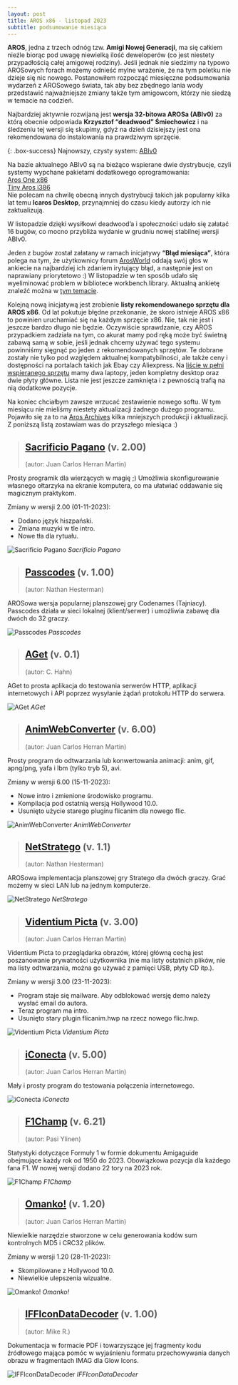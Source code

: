 ```yaml
---
layout: post
title: AROS x86 - listopad 2023
subtitle: podsumowanie miesiąca
---
```


**AROS**, jedna z trzech odnóg tzw. **Amigi Nowej Generacji**, ma się całkiem nieźle biorąc pod uwagę niewielką ilość deweloperów (co jest niestety przypadłością całej amigowej rodziny). Jeśli jednak nie siedzimy na typowo AROSowych forach możemy odnieść mylne wrażenie, że na tym poletku nie dzieje się nic nowego. Postanowiłem rozpocząć miesięczne podsumowania wydarzeń z AROSowego świata, tak aby bez zbędnego lania wody przedstawić najważniejsze zmiany także tym amigowcom, którzy nie siedzą w temacie na codzień.

Najbardziej aktywnie rozwijaną jest **wersja 32-bitowa AROSa (ABIv0)** za którą obecnie odpowiada **Krzysztof “deadwood” Śmiechowicz** i na śledzeniu tej wersji się skupimy, gdyż na dzień dzisiejszy jest ona rekomendowana do instalowania na prawdziwym sprzęcie.  

{: .box-success}
Najnowszy, czysty system: [ABIv0](https://github.com/deadw00d/AROS/releases)

Na bazie aktualnego ABIv0 są na bieżąco wspierane dwie dystrybucje, czyli systemy wypchane pakietami dodatkowego oprogramowania:  
[Aros One x86](https://sites.google.com/view/arosone)  
[Tiny Aros i386](https://tinyaros.flazio.com)  
Nie polecam na chwilę obecną innych dystrybucji takich jak popularny kilka lat temu **Icaros Desktop**, przynajmniej do czasu kiedy autorzy ich nie zaktualizują.

W listopadzie dzięki wysiłkowi deadwood’a i społeczności udało się załatać 16 bugów, co mocno przybliża wydanie w grudniu nowej stabilnej wersji ABIv0. 

Jeden z bugów został załatany w ramach inicjatywy **“Błąd miesiąca”**, która polega na tym, że użytkownicy forum [ArosWorld](https://www.arosworld.org) oddają swój głos w ankiecie na najbardziej ich zdaniem irytujący błąd, a następnie jest on naprawiany priorytetowo :) W listopadzie w ten sposób udało się wyeliminować problem w bibliotece workbench.library. Aktualną ankietę znaleźć można w [tym temacie](https://www.arosworld.org/infusions/forum/viewthread.php?thread_id=1158).

Kolejną nową inicjatywą jest zrobienie **listy rekomendowanego sprzętu dla AROS x86**. Od lat pokutuje błędne przekonanie, że skoro istnieje AROS x86 to powinien uruchamiać się na każdym sprzęcie x86. Nie, tak nie jest i jeszcze bardzo długo nie będzie. Oczywiście sprawdzanie, czy AROS przypadkiem zadziała na tym, co akurat mamy pod ręką może być świetną zabawą samą w sobie, jeśli jednak chcemy używać tego systemu powinniśmy sięgnąć po jeden z rekomendowanych sprzętów. Te dobrane zostały nie tylko pod względem aktualnej kompatybilności, ale także ceny i dostępności na portalach takich jak Ebay czy Aliexpress. Na [liście w pełni wspieranego sprzętu](https://en.wikibooks.org/wiki/Aros/Platforms/x86_Complete_System_HCL#Recommended_hardware) mamy dwa laptopy, jeden kompletny desktop oraz dwie płyty główne. Lista nie jest jeszcze zamknięta i z pewnością trafią na nią dodatkowe pozycje. 

Na koniec chciałbym zawsze wrzucać zestawienie nowego softu. W tym miesiącu nie mieliśmy niestety aktualizacji żadnego dużego programu. Pojawiło się za to na [Aros Archives](http://archives.aros-exec.org) kilka mniejszych produkcji i aktualizacji. Z poniższą listą zostawiam was do przyszłego miesiąca :)

> ## [Sacrificio Pagano](http://archives.aros-exec.org/?function=showfile&file=utility/misc/sacrificopagano.lha) (v. 2.00)
> (autor: Juan Carlos Herran Martin)

Prosty programik dla wierzących w magię ;) Umożliwia skonfigurowanie własnego ołtarzyka na ekranie komputera, co ma ułatwiać oddawanie się magicznym praktykom. 

Zmiany w wersji 2.00 (01-11-2023):  
- Dodano język hiszpański.  
- Zmiana muzyki w tle intro.  
- Nowe tła dla rytuału.  

![Sacrificio Pagano](/assets/img/pagano.jpg)
*Sacrificio Pagano*

> ## [Passcodes](http://archives.aros-exec.org/?function=showfile&file=game/misc/passcodes.i386-aros.lha) (v. 1.00)
> (autor: Nathan Hesterman)

AROSowa wersja popularnej planszowej gry Codenames (Tajniacy). Passcodes działa w sieci lokalnej (klient/serwer) i umożliwia zabawę dla dwóch do 32 graczy.

![Passcodes](/assets/img/passcodes.jpg)
*Passcodes*

> ## [AGet](http://archives.aros-exec.org/?function=showfile&file=network/aget.lha) (v. 0.1)
> (autor: C. Hahn)

AGet to prosta aplikacja do testowania serwerów HTTP, aplikacji internetowych i API poprzez wysyłanie żądań protokołu HTTP do serwera.

![AGet](/assets/img/aget.jpg)
*AGet*

> ## [AnimWebConverter](http://archives.aros-exec.org/?function=showfile&file=graphics/convert/animwebconverter.lha) (v. 6.00)
> (autor: Juan Carlos Herran Martin)

Prosty program do odtwarzania lub konwertowania animacji: anim, gif, apng/png, yafa i lbm (tylko tryb 5), avi.

Zmiany w wersji 6.00 (15-11-2023):
- Nowe intro i zmienione środowisko programu.  
- Kompilacja pod ostatnią wersją Hollywood 10.0.  
- Usunięto użycie starego pluginu flicanim dla nowego flic.  

![AnimWebConverter](/assets/img/animwebconv.jpg)
*AnimWebConverter*

> ## [NetStratego](http://archives.aros-exec.org/?function=showfile&file=game/server/netstratego.i386-aros.lha) (v. 1.1)
> (autor: Nathan Hesterman)

AROSowa implementacja planszowej gry Stratego dla dwóch graczy. Grać możemy w sieci LAN lub na jednym komputerze.

![NetStratego](/assets/img/netstratego.jpg)
*NetStratego*

> ## [Videntium Picta](http://archives.aros-exec.org/?function=showfile&file=graphics/viewer/videntiumpicta.lha) (v. 3.00)
> (autor: Juan Carlos Herran Martin)

Videntium Picta to przeglądarka obrazów, której główną cechą jest poszanowanie prywatności użytkownika (nie ma listy ostatnich plików, nie ma listy odtwarzania, można go używać z pamięci USB, płyty CD itp.).

Zmiany w wersji 3.00 (23-11-2023):
- Program staje się mailware. Aby odblokować wersję demo należy wysłać email do autora.  
- Teraz program ma intro.  
- Usunięto stary plugin flicanim.hwp na rzecz nowego flic.hwp.  

![Videntium Picta](/assets/img/videntium.jpg)
*Videntium Picta*

> ## [iConecta](http://archives.aros-exec.org/?function=showfile&file=network/misc/iconecta.lha) (v. 5.00)
> (autor: Juan Carlos Herran Martin)

Mały i prosty program do testowania połączenia internetowego.

![iConecta](/assets/img/iconecta.jpg)
*iConecta*

> ## [F1Champ](http://archives.aros-exec.org/?function=showfile&file=document/misc/f1champ.lha) (v. 6.21)
> (autor: Pasi Ylinen)

Statystyki dotyczące Formuły 1 w formie dokumentu Amigaguide obejmujące każdy rok od 1950 do 2023. Obowiązkowa pozycja dla każdego fana F1. W nowej wersji dodano 22 tory na 2023 rok.

![F1Champ](/assets/img/f1champ.jpg)
*F1Champ*

> ## [Omanko!](http://archives.aros-exec.org/?function=showfile&file=utility/filetool/omanko.lha) (v. 1.20)
> (autor: Juan Carlos Herran Martin)

Niewielkie narzędzie stworzone w celu generowania kodów sum kontrolnych MD5 i CRC32 plików.

Zmiany w wersji 1.20 (28-11-2023):
- Skompilowane z Hollywood 10.0. 
- Niewielkie ulepszenia wizualne. 

![Omanko!](/assets/img/omanko.jpg)
*Omanko!*

> ## [IFFIconDataDecoder](http://archives.aros-exec.org/?function=showfile&file=graphics/icon/iff_icon_data_decoder.zip) (v. 1.00)
> (autor: Mike R.)

Dokumentacja w formacie PDF i towarzyszące jej fragmenty kodu źródłowego mająca pomóc w wyjaśnieniu formatu przechowywania danych obrazu w fragmentach IMAG dla Glow Icons.

![IFFIconDataDecoder](/assets/img/ifficon.jpg)
*IFFIconDataDecoder*
